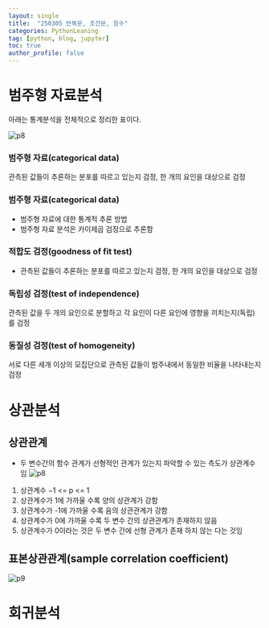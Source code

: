 ```yaml
---
layout: single
title:  "250305 반복문, 조건문, 함수"
categories: PythonLeaning
tag: [python, blog, jupyter]
toc: true
author_profile: false
---
```


<head>
  <style>
    table.dataframe {
      white-space: normal;
      width: 100%;
      height: 240px;
      display: block;
      overflow: auto;
      font-family: Arial, sans-serif;
      font-size: 0.9rem;
      line-height: 20px;
      text-align: center;
      border: 0px !important;
    }

    table.dataframe th {
      text-align: center;
      font-weight: bold;
      padding: 8px;
    }

    table.dataframe td {
      text-align: center;
      padding: 8px;
    }

    table.dataframe tr:hover {
      background: #b8d1f3; 
    }

    .output_prompt {
      overflow: auto;
      font-size: 0.9rem;
      line-height: 1.45;
      border-radius: 0.3rem;
      -webkit-overflow-scrolling: touch;
      padding: 0.8rem;
      margin-top: 0;
      margin-bottom: 15px;
      font: 1rem Consolas, "Liberation Mono", Menlo, Courier, monospace;
      color: $code-text-color;
      border: solid 1px $border-color;
      border-radius: 0.3rem;
      word-break: normal;
      white-space: pre;
    }

  .dataframe tbody tr th:only-of-type {
      vertical-align: middle;
  }

  .dataframe tbody tr th {
      vertical-align: top;
  }

  .dataframe thead th {
      text-align: center !important;
      padding: 8px;
  }

  .page__content p {
      margin: 0 0 0px !important;
  }

  .page__content p > strong {
    font-size: 0.8rem !important;
  }

  </style>
</head>


# **범주형 자료분석**


아래는 통계분석을 전체적으로 정리한 표이다. 

![p8](https://media.discordapp.net/attachments/1351886685637578783/1352583580374798388/2025-03-21_190225.png?ex=67de8b1f&is=67dd399f&hm=14ecd9b85b04c523db7996e27208f3aa96ab1e8b2fc37ee0efae606051e69964&=&format=webp&quality=lossless&width=1271&height=661)



### **범주형 자료(categorical data)**
관측된 값들이 추론하는 분포를 따르고 있는지 검정, 한 개의 요인을 대상으로 검정  

### **범주형 자료(categorical data)**
* 범주형 자료에 대한 통계적 추론 방법
* 범주형 자료 분석은 카이제곱 검정으로 추론함

### **적합도 검정(goodness of fit test)**
* 관측된 값들이 추론하는 분포를 따르고 있는지 검정, 한 개의 요인을 대상으로 검정
  
### **독립성 검정(test of independence)**
관측된 값을 두 개의 요인으로 분할하고 각 요인이 다른 요인에 영향을 끼치는지(독립)를 검정  

### **동질성 검정(test of homogeneity)**
서로 다른 세개 이상의 모집단으로 관측된 값들이 범주내에서 동일한 비율을 나타내는지 검정

# **상관분석**
## **상관관계**
* 두 변수간의 함수 관계가 선형적인 관계가 있는지 파악할 수 있는 측도가 상관계수 임
![p8](https://media.discordapp.net/attachments/1351886685637578783/1352586594758168627/2025-03-21_191557.png?ex=67de8dee&is=67dd3c6e&hm=1b139761797c5004fd599897fa3cde6b92c140ee4905b07e3ec043a4ce4da4c4&=&format=webp&quality=lossless&width=608&height=128)
1) 상관계수 −1 <= p <= 1
2) 상관계수가 1에 가까울 수록 양의 상관계가 강함
3) 상관계수가 -1에 가까울 수록 음의 상관관계가 강함
4) 상관계수가 0에 가까울 수록 두 변수 간의 상관관계가 존재하지 않음
5) 상관계수가 0이라는 것은 두 변수 간에 선형 관계가 존재 하지 않는 다는 것임

## **표본상관관계(sample correlation coefficient)**
![p9](https://media.discordapp.net/attachments/1351886685637578783/1352586981963464734/2025-03-21_191733.png?ex=67de8e4a&is=67dd3cca&hm=390c44ab3183ee8ddd506649a618ab906b9babbe7087b3c86b362acff1c37f2a&=&format=webp&quality=lossless&width=520&height=88)



# **회귀분석**










